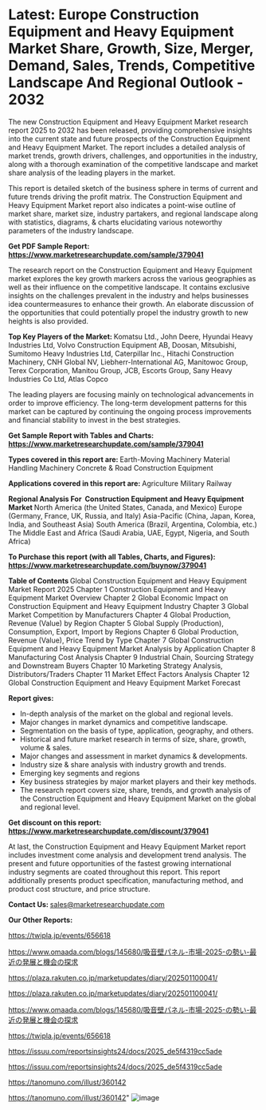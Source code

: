 # Latest: Europe Construction Equipment and Heavy Equipment Market Share, Growth, Size, Merger, Demand, Sales, Trends, Competitive Landscape And Regional Outlook - 2032

The new Construction Equipment and Heavy Equipment Market research report 2025 to 2032 has been released, providing comprehensive insights into the current state and future prospects of the Construction Equipment and Heavy Equipment Market. The report includes a detailed analysis of market trends, growth drivers, challenges, and opportunities in the industry, along with a thorough examination of the competitive landscape and market share analysis of the leading players in the market.

This report is detailed sketch of the business sphere in terms of current and future trends driving the profit matrix. The Construction Equipment and Heavy Equipment Market report also indicates a point-wise outline of market share, market size, industry partakers, and regional landscape along with statistics, diagrams, &amp; charts elucidating various noteworthy parameters of the industry landscape.

<strong><b>Get PDF Sample Report: <a href=https://www.marketresearchupdate.com/sample/379041>https://www.marketresearchupdate.com/sample/379041</a></b></strong>

The research report on the Construction Equipment and Heavy Equipment market explores the key growth markers across the various geographies as well as their influence on the competitive landscape. It contains exclusive insights on the challenges prevalent in the industry and helps businesses idea countermeasures to enhance their growth. An elaborate discussion of the opportunities that could potentially propel the industry growth to new heights is also provided.

<strong><b>Top Key Players of the Market:
</b></strong>Komatsu Ltd., John Deere, Hyundai Heavy Industries Ltd, Volvo Construction Equipment AB, Doosan, Mitsubishi, Sumitomo Heavy Industries Ltd, Caterpillar Inc., Hitachi Construction Machinery, CNH Global NV, Liebherr-International AG, Manitowoc Group, Terex Corporation, Manitou Group, JCB, Escorts Group, Sany Heavy Industries Co Ltd, Atlas Copco<strong><b>
</b></strong>

The leading players are focusing mainly on technological advancements in order to improve efficiency. The long-term development patterns for this market can be captured by continuing the ongoing process improvements and financial stability to invest in the best strategies.

<strong><b>Get Sample Report with Tables and Charts: <a href=https://www.marketresearchupdate.com/sample/379041>https://www.marketresearchupdate.com/sample/379041</a></b></strong>

<strong><b>Types covered in this report are:
</b></strong>Earth-Moving Machinery
Material Handling Machinery
Concrete & Road Construction Equipment<strong><b>
</b></strong>

<strong><b>Applications covered in this report are:
</b></strong>Agriculture
Military
Railway<strong><b>
</b></strong>

<strong><b>Regional Analysis For  Construction Equipment and Heavy Equipment Market</b></strong><strong><b>
</b></strong>North America (the United States, Canada, and Mexico)
Europe (Germany, France, UK, Russia, and Italy)
Asia-Pacific (China, Japan, Korea, India, and Southeast Asia)
South America (Brazil, Argentina, Colombia, etc.)
The Middle East and Africa (Saudi Arabia, UAE, Egypt, Nigeria, and South Africa)

<strong><b>To Purchase this report (with all Tables, Charts, and Figures): <a href=https://www.marketresearchupdate.com/buynow/379041>https://www.marketresearchupdate.com/buynow/379041</a></b></strong>

<strong><b>Table of Contents</b></strong><strong><b>
</b></strong>Global Construction Equipment and Heavy Equipment Market Report 2025
Chapter 1 Construction Equipment and Heavy Equipment Market Overview
Chapter 2 Global Economic Impact on Construction Equipment and Heavy Equipment Industry
Chapter 3 Global Market Competition by Manufacturers
Chapter 4 Global Production, Revenue (Value) by Region
Chapter 5 Global Supply (Production), Consumption, Export, Import by Regions
Chapter 6 Global Production, Revenue (Value), Price Trend by Type
Chapter 7 Global Construction Equipment and Heavy Equipment Market Analysis by Application
Chapter 8 Manufacturing Cost Analysis
Chapter 9 Industrial Chain, Sourcing Strategy and Downstream Buyers
Chapter 10 Marketing Strategy Analysis, Distributors/Traders
Chapter 11 Market Effect Factors Analysis
Chapter 12 Global Construction Equipment and Heavy Equipment Market Forecast

<strong><b>Report gives:</b></strong>

- In-depth analysis of the market on the global and regional levels.
- Major changes in market dynamics and competitive landscape.
- Segmentation on the basis of type, application, geography, and others.
- Historical and future market research in terms of size, share, growth, volume &amp; sales.
- Major changes and assessment in market dynamics &amp; developments.
- Industry size &amp; share analysis with industry growth and trends.
- Emerging key segments and regions
- Key business strategies by major market players and their key methods.
- The research report covers size, share, trends, and growth analysis of the Construction Equipment and Heavy Equipment Market on the global and regional level.

<strong><b>Get discount on this report: <a href=https://www.marketresearchupdate.com/discount/379041>https://www.marketresearchupdate.com/discount/379041</a></b></strong>

At last, the Construction Equipment and Heavy Equipment Market report includes investment come analysis and development trend analysis. The present and future opportunities of the fastest growing international industry segments are coated throughout this report. This report additionally presents product specification, manufacturing method, and product cost structure, and price structure.

<strong><b>Contact Us:
</b></strong>sales@marketresearchupdate.com

<strong>Our Other Reports:</strong>

<a href=https://twipla.jp/events/656618>https://twipla.jp/events/656618</a>

<a href=https://www.omaada.com/blogs/145680/吸音壁パネル-市場-2025-の勢い-最近の発展と機会の探求>https://www.omaada.com/blogs/145680/吸音壁パネル-市場-2025-の勢い-最近の発展と機会の探求</a>

<a href=https://plaza.rakuten.co.jp/marketupdates/diary/202501100041/>https://plaza.rakuten.co.jp/marketupdates/diary/202501100041/</a>

<a href=https://plaza.rakuten.co.jp/marketupdates/diary/202501100041/>https://plaza.rakuten.co.jp/marketupdates/diary/202501100041/</a>

<a href=https://www.omaada.com/blogs/145680/吸音壁パネル-市場-2025-の勢い-最近の発展と機会の探求>https://www.omaada.com/blogs/145680/吸音壁パネル-市場-2025-の勢い-最近の発展と機会の探求</a>

<a href=https://twipla.jp/events/656618>https://twipla.jp/events/656618</a>

<a href=https://issuu.com/reportsinsights24/docs/2025_de5f4319cc5ade>https://issuu.com/reportsinsights24/docs/2025_de5f4319cc5ade</a>

<a href=https://issuu.com/reportsinsights24/docs/2025_de5f4319cc5ade>https://issuu.com/reportsinsights24/docs/2025_de5f4319cc5ade</a>

<a href=https://tanomuno.com/illust/360142>https://tanomuno.com/illust/360142</a>

<a href=https://tanomuno.com/illust/360142>https://tanomuno.com/illust/360142</a>"
![image](https://github.com/user-attachments/assets/c0b23613-3912-4cbc-b9d0-31ba88e7ea66)
